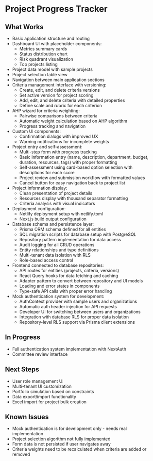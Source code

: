 # Project Progress Tracker

## What Works
- Basic application structure and routing
- Dashboard UI with placeholder components:
  - Metrics summary cards
  - Status distribution chart
  - Risk quadrant visualization
  - Top projects listing
- Project data model with sample projects
- Project selection table view
- Navigation between main application sections
- Criteria management interface with versioning:
  - Create, edit, and delete criteria versions
  - Set active version for project scoring
  - Add, edit, and delete criteria with detailed properties
  - Define scale and rubric for each criterion
- AHP wizard for criteria weighting:
  - Pairwise comparisons between criteria
  - Automatic weight calculation based on AHP algorithm
  - Progress tracking and navigation
- Custom UI components:
  - Confirmation dialogs with improved UX
  - Warning notifications for incomplete weights
- Project entry and self-assessment:
  - Multi-step form with progress tracking
  - Basic information entry (name, description, department, budget, duration, resources, tags) with proper formatting
  - Self-assessment using card-based option selection with descriptions for each score
  - Project review and submission workflow with formatted values
  - Cancel button for easy navigation back to project list
- Project information display:
  - Clean presentation of project details
  - Resources display with thousand separator formatting
  - Criteria analysis with visual indicators
- Deployment configuration:
  - Netlify deployment setup with netlify.toml
  - Next.js build output configuration
- Database schema and persistence layer:
  - Prisma ORM schema defined for all entities
  - SQL migration scripts for database setup with PostgreSQL
  - Repository pattern implementation for data access
  - Audit logging for all CRUD operations
  - Entity relationships and type definitions
  - Multi-tenant data isolation with RLS
  - Role-based access control
- Frontend connected to database repositories:
  - API routes for entities (projects, criteria, versions)
  - React Query hooks for data fetching and caching
  - Adapter pattern to convert between repository and UI models
  - Loading and error states in components
  - Type-safe API calls with proper error handling
- Mock authentication system for development:
  - AuthContext provider with sample users and organizations
  - Automatic auth header injection for API requests
  - Developer UI for switching between users and organizations
  - Integration with database RLS for proper data isolation
  - Repository-level RLS support via Prisma client extensions

## In Progress
- Full authentication system implementation with NextAuth
- Committee review interface

## Next Steps
- User role management UI
- Multi-tenant UI customization
- Portfolio simulation based on constraints
- Data export/import functionality
- Excel import for project bulk creation

## Known Issues
- Mock authentication is for development only - needs real implementation
- Project selection algorithm not fully implemented
- Form data is not persisted if user navigates away
- Criteria weights need to be recalculated when criteria are added or removed
